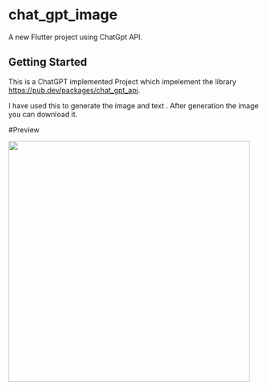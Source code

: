 # chat_gpt_image

A new Flutter project using ChatGpt API.

## Getting Started

This is a ChatGPT implemented Project which impelement the library https://pub.dev/packages/chat_gpt_api.

I have used this to generate the image and text .
After generation the image you can download it.

#Preview

<img src="recording.mp4" width="480px" /> 
